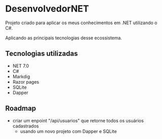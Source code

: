 ﻿# DesenvolvedorNET

Projeto criado para aplicar os meus conhecimentos em .NET utilizando o C#.

Aplicando as principais tecnologias desse ecossistema.

## Tecnologias utilizadas

- NET 7.0
- C#
- Markdig
- Razor pages
- SQLite
- Dapper

## Roadmap

- criar um enpoint "/api/usuarios" que retorne todos os usuários cadastrados
	- usando um novo projeto com Dapper e SQLite